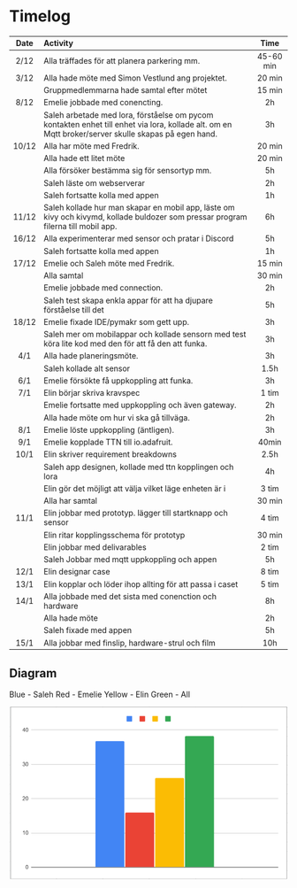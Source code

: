 # Timelog

|Date | Activity | Time
|:-:|:-|:-:|
| 2/12 | Alla träffades för att planera parkering mm. | 45-60 min |
| 3/12 | Alla hade möte med Simon Vestlund ang projektet. | 20 min |
|| Gruppmedlemmarna hade samtal efter mötet | 15 min |
| 8/12 | Emelie jobbade med conencting. | 2h |
|| Saleh arbetade med lora, förståelse om pycom kontakten enhet till enhet via lora, kollade alt. om en Mqtt broker/server skulle skapas på egen hand. | 3h |
| 10/12 | Alla har möte med Fredrik.| 20 min |
|| Alla hade ett litet möte | 20 min |
|| Alla försöker bestämma sig för sensortyp mm. |  5h  |
|| Saleh läste om webserverar | 2h |
|| Saleh fortsatte kolla med appen | 1h |
| 11/12 | Saleh kollade hur man skapar en mobil app, läste om kivy och kivymd, kollade buldozer som pressar program filerna till mobil app. | 6h|
| 16/12 | Alla experimenterar med sensor och pratar i Discord | 5h |
|| Saleh fortsatte kolla med appen | 1h|
| 17/12 | Emelie och Saleh möte med Fredrik. | 15 min |
|| Alla samtal | 30 min |
|| Emelie jobbade med connection. | 2h |
|| Saleh test skapa enkla appar för att ha djupare förståelse till det | 5h |
| 18/12 | Emelie fixade IDE/pymakr som gett upp. | 3h |
|| Saleh mer om mobilappar och kollade sensorn med test köra lite kod med den för att få den att funka. | 3h |
| 4/1 | Alla hade planeringsmöte. | 3h |
|| Saleh kollade alt sensor | 1.5h |
| 6/1 | Emelie försökte få uppkoppling att funka.| 3h |
| 7/1 | Elin börjar skriva kravspec | 1 tim |
|| Emelie fortsatte med uppkoppling och även gateway. | 2h|
||  Alla hade möte om hur vi ska gå tillväga. | 2h |
| 8/1 | Emelie löste uppkoppling (äntligen). | 3h |
| 9/1 | Emelie kopplade TTN till io.adafruit.| 40min |
| 10/1 | Elin skriver requirement breakdowns | 2.5h |
||  Saleh app designen, kollade med ttn kopplingen och lora | 4h |
|| Elin gör det möjligt att välja vilket läge enheten är i | 3 tim |
|| Alla har samtal | 30 min |
|11/1| Elin jobbar med prototyp. lägger till startknapp och sensor | 4 tim |
|| Elin ritar kopplingsschema för prototyp | 30 min |
||Elin jobbar med delivarables | 2 tim |
|| Saleh Jobbar med mqtt uppkoppling och appen | 5h |
|12/1| Elin designar case | 8 tim |
|13/1| Elin kopplar och löder ihop allting för att passa i caset|5 tim|
|14/1| Alla jobbade med det sista med conenction och hardware | 8h |
|| Alla hade möte | 2h |
|| Saleh fixade med appen | 5h |
|15/1| Alla jobbar med finslip, hardware-strul och film | 10h |

## Diagram

Blue - Saleh
Red - Emelie
Yellow - Elin
Green - All

<img src="img/time.PNG" alt="case" width="700"/>
